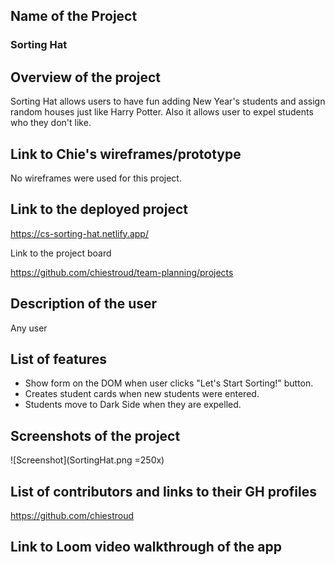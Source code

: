 ## Name of the Project
### Sorting Hat

## Overview of the project
Sorting Hat allows users to have fun adding New Year's students and assign random houses just like Harry Potter. Also it allows user to expel students who they don't like.

## Link to Chie's wireframes/prototype
No wireframes were used for this project.

## Link to the deployed project

<https://cs-sorting-hat.netlify.app/>

Link to the project board

<https://github.com/chiestroud/team-planning/projects>

## Description of the user
Any user

## List of features
* Show form on the DOM when user clicks "Let's Start Sorting!" button.
* Creates student cards when new students were entered.
* Students move to Dark Side when they are expelled.

## Screenshots of the project
![Screenshot](SortingHat.png =250x)

## List of contributors and links to their GH profiles
<https://github.com/chiestroud>

## Link to Loom video walkthrough of the app
